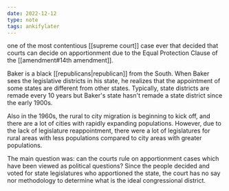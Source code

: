 ```yaml
---
date: 2022-12-12
type: note
tags: ankifylater
---
```


one of the most contentious [[supreme court]] case ever that decided that courts can decide on apportionment due to the Equal Protection Clause of the [[amendment#14th amendment]].

Baker is a black [[republicans|republican]] from the South. When Baker sees the legislative districts in his state, he realizes that the appointment of some states are different from other states. Typically, state districts are remade every 10 years but Baker's state hasn't remade a state district since the early 1900s.

Also in the 1960s, the rural to city migration is beginning to kick off, and there are a lot of cities with rapidly expanding populations. However, due to the lack of legislature reappointment, there were a lot of legislatures for rural areas with less populations compared to city areas with greater populations.

The main question was: can the courts rule on apportionment cases which have been viewed as political questions? Since the people decided and voted for state legislatures who apportioned the state, the court has no say nor methodology to determine what is the ideal congressional district.
